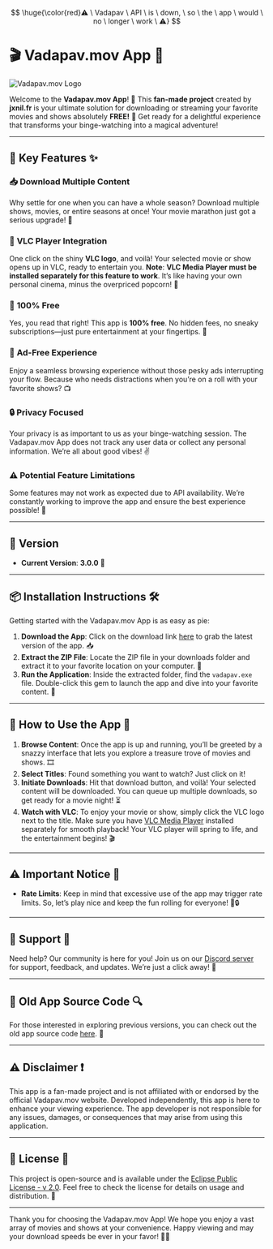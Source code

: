 $$
\huge{\color{red}⚠ \ Vadapav \ API \ is \ down, \ so \ the \ app \ would \ no \ longer \ work \ ⚠}
$$

# 🎬 **Vadapav.mov App** 🚀

![Vadapav.mov Logo](https://vadapav.mov/assets/favicon-32x32.png)

Welcome to the **Vadapav.mov App**! 🎉 This **fan-made project** created by **jxnil.fr** is your ultimate solution for downloading or streaming your favorite movies and shows absolutely **FREE!** 🌟 Get ready for a delightful experience that transforms your binge-watching into a magical adventure!

---

## 🌟 **Key Features** ✨

### 📥 **Download Multiple Content**
Why settle for one when you can have a whole season? Download multiple shows, movies, or entire seasons at once! Your movie marathon just got a serious upgrade! 🎥

### 🎥 **VLC Player Integration**
One click on the shiny **VLC logo**, and voilà! Your selected movie or show opens up in VLC, ready to entertain you. **Note**: **VLC Media Player must be installed separately for this feature to work**. It’s like having your own personal cinema, minus the overpriced popcorn! 🍿

### 💸 **100% Free**
Yes, you read that right! This app is **100% free**. No hidden fees, no sneaky subscriptions—just pure entertainment at your fingertips. 🎊

### 🚫 **Ad-Free Experience**
Enjoy a seamless browsing experience without those pesky ads interrupting your flow. Because who needs distractions when you’re on a roll with your favorite shows? 📺

### 🔒 **Privacy Focused**
Your privacy is as important to us as your binge-watching session. The Vadapav.mov App does not track any user data or collect any personal information. We’re all about good vibes! ✌️

### ⚠️ **Potential Feature Limitations**
Some features may not work as expected due to API availability. We’re constantly working to improve the app and ensure the best experience possible! 🔄

---

## 📅 **Version**
- **Current Version**: **3.0.0** 📅

---

## 📦 **Installation Instructions** 🛠️

Getting started with the Vadapav.mov App is as easy as pie:

1. **Download the App**: Click on the download link [here](https://github.com/AgentHackerYT/vadapav.mov-app/releases/tag/v3-noads) to grab the latest version of the app. 📥
2. **Extract the ZIP File**: Locate the ZIP file in your downloads folder and extract it to your favorite location on your computer. 📂
3. **Run the Application**: Inside the extracted folder, find the `vadapav.exe` file. Double-click this gem to launch the app and dive into your favorite content. 🚀

---

## 🎉 **How to Use the App** 🎊

1. **Browse Content**: Once the app is up and running, you’ll be greeted by a snazzy interface that lets you explore a treasure trove of movies and shows. 🎞️
2. **Select Titles**: Found something you want to watch? Just click on it! 
3. **Initiate Downloads**: Hit that download button, and voilà! Your selected content will be downloaded. You can queue up multiple downloads, so get ready for a movie night! ⏳
4. **Watch with VLC**: To enjoy your movie or show, simply click the VLC logo next to the title. Make sure you have [VLC Media Player](https://www.videolan.org/vlc/) installed separately for smooth playback! Your VLC player will spring to life, and the entertainment begins! 🎬

---

## ⚠️ **Important Notice** 🚨

- **Rate Limits**: Keep in mind that excessive use of the app may trigger rate limits. So, let’s play nice and keep the fun rolling for everyone! 🚫🔒

---

## 💬 **Support** 🤝

Need help? Our community is here for you! Join us on our [Discord server](https://discord.gg/BxSXTrp46n) for support, feedback, and updates. We’re just a click away! 💬

---

## 📂 **Old App Source Code** 🔍

For those interested in exploring previous versions, you can check out the old app source code [here](https://github.com/AgentHackerYT/vadapav.mov-app/tree/old). 📜

---

## ⚠️ **Disclaimer** ❗

This app is a fan-made project and is not affiliated with or endorsed by the official Vadapav.mov website. Developed independently, this app is here to enhance your viewing experience. The app developer is not responsible for any issues, damages, or consequences that may arise from using this application. 

---

## 📜 **License** 📝

This project is open-source and is available under the [Eclipse Public License - v 2.0](https://github.com/AgentHackerYT/vadapav.mov-app/blob/main/LICENSE). Feel free to check the license for details on usage and distribution. 📑

---

Thank you for choosing the Vadapav.mov App! We hope you enjoy a vast array of movies and shows at your convenience. Happy viewing and may your download speeds be ever in your favor! 🎉🍿
